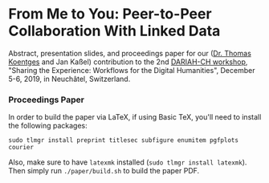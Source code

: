 # From Me to You: Peer-to-Peer Collaboration With Linked Data

Abstract, presentation slides, and proceedings paper for our ([Dr. Thomas Koentges](http://thomaskoentges.io/) and Jan Kaßel) contribution to the 2nd [DARIAH-CH workshop](https://dariah-ch-ws19.sciencesconf.org/resource/page/id/2), "Sharing the Experience: Workflows for the Digital Humanities", December 5-6, 2019, in Neuchâtel, Switzerland. 

### Proceedings Paper

In order to build the paper via LaTeX, if using Basic TeX, you'll need to install the following packages:

`sudo tlmgr install preprint titlesec subfigure enumitem pgfplots courier`

Also, make sure to have `latexmk` installed (`sudo tlmgr install latexmk`). Then simply run `./paper/build.sh` to build the paper PDF.
